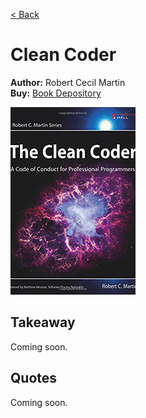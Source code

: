 [< Back](../../README.md)

# Clean Coder
**Author:** Robert Cecil Martin <br />
**Buy:** [Book Depository](https://www.bookdepository.com/Clean-Coder-Robert-C-Martin/9780137081073)

![Clean Coder](./cover.jpg "Clean Coder")

## Takeaway

Coming soon.

## Quotes

Coming soon.
